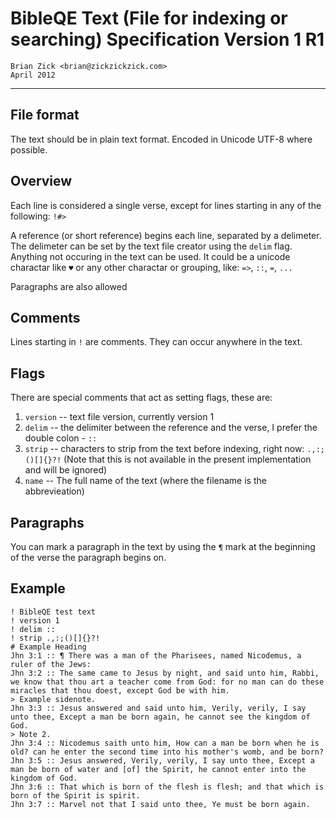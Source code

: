 # BibleQE Text (File for indexing or searching) Specification Version 1 R1

    Brian Zick <brian@zickzickzick.com>
    April 2012 
    
---

## File format

The text should be in plain text format. Encoded in Unicode UTF-8 where possible.

## Overview

Each line is considered a single verse, except for lines starting in any of the following: `!#>`

A reference (or short reference) begins each line, separated by a delimeter. The delimeter can be set by the text file creator using the `delim` flag. Anything not occuring in the text can be used. It could be a unicode charactar like `♥` or any other charactar or grouping, like: `=>`, `::`, `=`, `...`

Paragraphs are also allowed

## Comments

Lines starting in `!` are comments. They can occur anywhere in the text.

## Flags

There are special comments that act as setting flags, these are:

1. `version` -- text file version, currently version 1
2. `delim` -- the delimiter between the reference and the verse, I prefer the double colon - `::`
3. `strip` -- characters to strip from the text before indexing, right now: `.,:;()[]{}?!` (Note that this is not available in the present implementation and will be ignored)
4. `name` -- The full name of the text (where the filename is the abbrevieation)

## Paragraphs

You can mark a paragraph in the text by using the `¶` mark at the beginning of the verse the paragraph begins on.

## Example

	! BibleQE test text
	! version 1
	! delim ::
	! strip .,:;()[]{}?!
	# Example Heading
	Jhn 3:1 :: ¶ There was a man of the Pharisees, named Nicodemus, a ruler of the Jews:
	Jhn 3:2 :: The same came to Jesus by night, and said unto him, Rabbi, we know that thou art a teacher come from God: for no man can do these miracles that thou doest, except God be with him.
	> Example sidenote.
	Jhn 3:3 :: Jesus answered and said unto him, Verily, verily, I say unto thee, Except a man be born again, he cannot see the kingdom of God.
	> Note 2.
	Jhn 3:4 :: Nicodemus saith unto him, How can a man be born when he is old? can he enter the second time into his mother's womb, and be born?
	Jhn 3:5 :: Jesus answered, Verily, verily, I say unto thee, Except a man be born of water and [of] the Spirit, he cannot enter into the kingdom of God.
	Jhn 3:6 :: That which is born of the flesh is flesh; and that which is born of the Spirit is spirit.
	Jhn 3:7 :: Marvel not that I said unto thee, Ye must be born again.
    